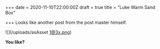 +++
date = 2020-11-10T22:00:00Z
draft = true
title = "Luke Warm Sand Box"

+++
Looks like another post from the post master himself.

![](/uploads/asAsset 1@3x.png)

**You like?**